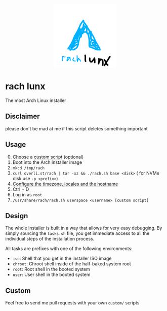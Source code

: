 <div align="center">
  <img src="./logo.png" width="200" alt="Logo" />
</div>

# rach lunx

The most Arch Linux installer

## Disclaimer

please don't be mad at me if this script deletes something important

## Usage

0. Choose a [custom script](./custom) (optional)
1. Boot into the Arch installer image
2. `mkcd /tmp/rach`
3. `curl overli.st/rach | tar -xz && ./rach.sh base <disk>` ( for NVMe disk use `-p <prefix>`)
4. [Configure the timezone, locales and the hostname](https://wiki.archlinux.org/title/Installation_guide#Time_zone)
5. Ctrl + D
6. Log in as `root`
7. `/usr/share/rach/rach.sh userspace <username> [custom script]`

## Design

The whole installer is built in a way that allows for very easy debugging. By
simply sourcing the `tasks.sh` file, you get immediate access to all the
individual steps of the installation process.

All tasks are prefixes with one of the following environments:

- `iso`: Shell that you get in the installer ISO image
- `chroot`: Chroot shell inside of the half-baked system root
- `root`: Root shell in the booted system
- `user`: User shell in the booted system

## Custom

Feel free to send me pull requests with your own `custom/` scripts
